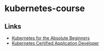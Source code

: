 # kubernetes-course

## Links 
- [Kubernetes for the Absolute Beginners](https://www.udemy.com/course/learn-kubernetes)
- [Kubernetes Certified Application Developer](https://www.udemy.com/course/certified-kubernetes-application-developer/)
